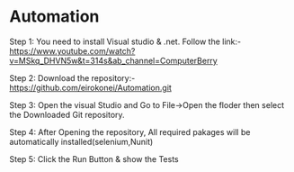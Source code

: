 # Automation
Step 1: You need to install Visual studio & .net.
        Follow the link:-https://www.youtube.com/watch?v=MSkq_DHVN5w&t=314s&ab_channel=ComputerBerry

Step 2:  Download the repository:-https://github.com/eirokonei/Automation.git

Step 3: Open the visual Studio and Go to File->Open the floder then select the Downloaded Git repository.

Step 4: After Opening the repository, All required pakages will be automatically installed(selenium,Nunit)

Step 5: Click the Run Button &  show the Tests


